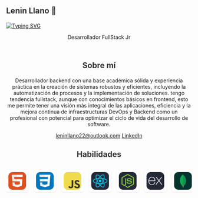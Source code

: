 ## Lenin Llano 👋

<a href="https://git.io/typing-svg"><img src="https://readme-typing-svg.demolab.com?font=Fira+Code&pause=1000&width=435&lines=Si+Puedes+Imaginarlo+Puedes+Programarlo" alt="Typing SVG" /></a>


<body>
    <header class="hero">
        <div class="hero-content">
            <p>Desarrollador FullStack Jr</p>
        </div>
    </header>

<section class="bio">
        <div class="container">
            <h2>Sobre mí</h2>
            <p>
            Desarrollador backend con una base académica sólida y experiencia práctica en la creación de sistemas robustos y eficientes, incluyendo la automatización de procesos y la implementación de soluciones. tengo tendencia fullstack, aunque con conocimientos básicos en frontend, esto me permite tener una visión más integral de las aplicaciones, eficiencia y la mejora continua de infraestructuras DevOps y Backend como un profesional con potencial para optimizar el ciclo de vida del desarrollo de software.            </p>
            <div class="contact-info">
                <a href="mailto:leninllano22@outlook.com"><i class="fas fa-envelope"></i> leninllano22@outlook.com</a>
                <a href="https://www.linkedin.com/in/lenin-llano-orellana-92274bb6/" target="_blank"><i class="fab fa-linkedin"></i> LinkedIn</a>
            </div>
        </div>
</section>

<section class="skills-carousel-section">
    <div class="container">
        <h2>Habilidades</h2>
        <div class="skills-carousel">
            <div class="skill-item">
                <img src="https://raw.githubusercontent.com/tandpfun/skill-icons/main/icons/HTML.svg" alt="HTML">
            </div>
            <div class="skill-item">
                <img src="https://raw.githubusercontent.com/tandpfun/skill-icons/main/icons/CSS.svg" alt="CSS">
            </div>
            <div class="skill-item">
                <img src="https://raw.githubusercontent.com/tandpfun/skill-icons/main/icons/JavaScript.svg" alt="JavaScript">
            </div>
            <div class="skill-item">
                <img src="https://raw.githubusercontent.com/tandpfun/skill-icons/main/icons/React-Dark.svg" alt="React">
            </div>
            <div class="skill-item">
                <img src="https://raw.githubusercontent.com/tandpfun/skill-icons/main/icons/NodeJS-Dark.svg" alt="Node.js">
            </div>
            <div class="skill-item">
                <img src="https://raw.githubusercontent.com/tandpfun/skill-icons/main/icons/ExpressJS-Dark.svg" alt="Express.js">
            </div>
            <div class="skill-item">
                <img src="https://raw.githubusercontent.com/tandpfun/skill-icons/main/icons/MongoDB.svg" alt="MongoDB">
            </div>
            </div>
    </div>
</section>
    <style>
        
    .skills-carousel-section {
        padding: 20px;
        background-color: #f9f9f9;
    }
    
    .container {
        max-width: 960px;
        margin: 0 auto;
        text-align: center;
    }
    
    .skills-carousel {
        display: flex;
        overflow-x: auto; /* Habilita el scroll horizontal */
        scroll-snap-type: x mandatory; /* Asegura que los elementos se detengan en su lugar */
        padding: 10px 0;
    }
    
    .skill-item {
        flex: 0 0 auto; /* No permite que los elementos crezcan o se encojan */
        width: 60px; /* Define el ancho de cada icono */
        height: 60px; /* Define la altura de cada icono */
        margin-right: 15px;
        border-radius: 5px;
        display: flex;
        justify-content: center;
        align-items: center;
        scroll-snap-align: start; /* Alinea el inicio de cada elemento al viewport */
        background-color: #fff; /* Fondo para los iconos */
        box-shadow: 0 1px 3px rgba(0, 0, 0, 0.1);
    }
    
    .skill-item:last-child {
        margin-right: 0;
    }
    
    .skill-item img {
        max-width: 80%;
        max-height: 80%;
    }
    
    h2 {
        margin-bottom: 20px;
        color: #333;
    }
    
    </style>
</body>
</html>
